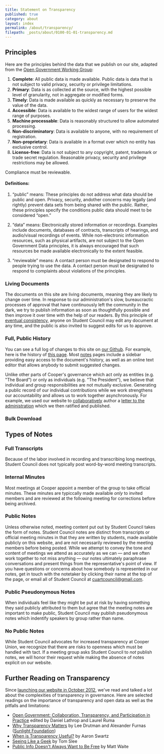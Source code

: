 ```yaml
---
title: Statement on Transparency
published: true
category: about
layout: index
permalink: /about/transparency/
filepath: _posts/about/0100-01-01-transparency.md
---
```


## Principles

Here are the principles behind the data that we publish on our site, adapted from the [Open Government Working Group](https://public.resource.org/open_government_meeting.html):


1. **Complete**: All public data is made available. Public data is data that is not subject to valid privacy, security or privilege limitations. 
2. **Primary**: Data is as collected at the source, with the highest possible level of granularity, not in aggregate or modified forms. 
3. **Timely**: Data is made available as quickly as necessary to preserve the value of the data. 
4. **Accessible**: Data is available to the widest range of users for the widest range of purposes. 
5. **Machine processable**: Data is reasonably structured to allow automated processing.
6. **Non-discriminatory**: Data is available to anyone, with no requirement of registration. 
7. **Non-proprietary**: Data is available in a format over which no entity has exclusive control. 
8. **License-free**: Data is not subject to any copyright, patent, trademark or trade secret regulation. Reasonable privacy, security and privilege restrictions may be allowed.

Compliance must be reviewable.

#### Definitions:

1. “public” means: These principles do not address what data should be public and open. Privacy, security, andother concerns may legally (and rightly) prevent data sets from being shared with the public. Rather, these principles specify the conditions public data should meet to be considered “open.”

2. “data” means: Electronically stored information or recordings. Examples include documents, databases of contracts, transcripts of hearings, and audio/visual recordings of events. While non-electronic information resources, such as physical artifacts, are not subject to the Open Government Data principles, it is always encouraged that such resources be made available electronically to the extent feasible.

3. “reviewable” means: A contact person must be designated to respond to people trying to use the data. A contact person must be designated to respond to complaints about violations of the principles.


### Living Documents

The documents on this site are living documents, meaning they are likely to change over time. In response to our administration's slow, bureaucractic processes of approval that have continuously left the community in the dark, we try to publish information as soon as thoughtfully possible and then improve it over time with the help of our readers. By this principle of [eventual consistency](http://prose.io/help/eventually-consistent.html), anyone on Student Council may edit any document at any time, and the public is also invited to suggest edits for us to approve.

### Full, Public History

You can see a full log of changes to this site on [our Github](https://github.com/CooperASC/cooperasc.github.com/commits/master). For example, here is the history of [this page](https://github.com/CooperASC/cooperasc.github.com/commits/master/_posts/about/0100-01-01-transparency.md). Most [notes](/notes) pages include a sidebar providing easy access to the document's history, as well as an online text editor that allows anybody to submit suggested changes. 

Unlike other parts of Cooper's governance which act only as entities (e.g. "The Board") or only as individuals (e.g. "The President"), we believe that individual and group responsibilities are not mutually exclusive. Generating a public record of our individual contributions while we work strengthens our accountability and allows us to work together asynchronously. For example, we used our website to [collaboratively](https://github.com/CooperASC/cooperasc.github.com/commits/master/_posts/notes/2013-02-13-bharucha-response.md) author a [letter to the administration](http://cooperasc.github.com/notes/2013/02/13/bharucha-response/) which we then ratified and published.

### Bulk Download

## Types of Notes

### Full Transcripts

Because of the labor involved in recording and transcribing long meetings, Student Council does not typically post word-by-word meeting transcripts.

### Internal Minutes

Most meetings at Cooper appoint a member of the group to take official minutes. These minutes are typiccally made available _only_ to invited members and are reviewed at the following meeting for corrections before being archived.

### Public Notes

Unless otherwise noted, meeting content put out by Student Council takes the form of notes. Student Council notes are distinct from transcripts or official meeting minutes in that they are written by students, made available publicly on this website, and are not necessarily reviewed by the meeting members before being posted. While we attempt to convey the tone and content of meetings we attend as accurately as we can — and we often work together to not miss anything — our notes ultimately paraphrase conversations and present things from the representative's point of view. If you have questions or concerns about how somebody is represented in our notes, get in touch with the notetaker by clicking their name at the top of the page, or email all of Student Council at [cuartcouncil@gmail.com](mailto:cuartcouncil@gmail.com).

### Public Pseudonymous Notes

When individuals feel like they might be put at risk by having something they said publicly attributed to them but agree that the meeting notes are important to make public, Student Council may publish pseudonymous notes which indentify speakers by group rather than name.

### No Public Notes

While Student Council advocates for increased transparency at Cooper Union, we recognize that there are risks to openness which must be handled with tact. If a meeting group asks Student Council to _not_ publish notes, we will honor their request while making the absence of notes explicit on our website.

## Further Reading on Transparency

Since [launching our website in October 2012](https://github.com/CooperASC/cooperasc.github.com/commit/fb9ccaff5b4185fb6179b70cb8e5add93e23bb3a), we've read and talked a lot about the complexities of transparency in governance. Here are selected readings on the importance of transparency and open data as well as the pitfalls and limitations:

- [Open Government: Collaboration, Transparency, and Participation in Practice](http://github.com/oreillymedia/open_government) edited by Daniel Lathrop and Laurel Ruma
- [Why Transparency Matters](http://sunlightfoundation.com/blog/2013/02/12/whytransparencymatters/) by Lee Drutman and Alexander Furnas ([Sunlight Foundation](http://sunlightfoundation.com/about/))
- [When is Transparency Useful?](http://www.aaronsw.com/weblog/usefultransparency) by Aaron Swartz
- [Seeing Like a Geek](http://crookedtimber.org/2012/06/25/seeing-like-a-geek/) by Tom Slee
- [Public Info Doesn't Always Want to Be Free](http://source.mozillaopennews.org/en-US/learning/public-info-doesnt-always-want-be-free/#you-are-data-provider) by Matt Waite